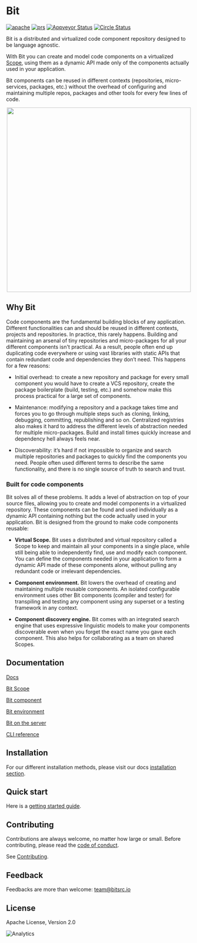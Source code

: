 
<p align="left">
<h1>Bit</h1>
</p>
<div style="text-align:left">
  <a href="https://opensource.org/licenses/Apache-2.0"><img alt="apache" src="https://img.shields.io/badge/License-Apache%202.0-blue.svg"></a>
  <a href="https://github.com/teambit/bit/blob/master/CONTRIBUTING.md"><img alt="prs" src="https://img.shields.io/badge/PRs-welcome-brightgreen.svg"></a>
  <a href="https://github.com/teambit/bit/blob/master/CHANGELOG.md"><img alt="Appveyor Status" src="https://ci.appveyor.com/api/projects/status/vg7wvfvku12kkxkc?svg=true"></a>
  <a href="https://github.com/teambit/bit/blob/master/CHANGELOG.md"><img alt="Circle Status" src="https://circleci.com/gh/teambit/bit/tree/master.svg?style=shield&circle-token=d9fc5b19b90fb7e0655d941a5d7f21b61174c4e7"></a>
</p>

</div>

Bit is a distributed and virtualized code component repository designed to be language agnostic.  

With Bit you can create and model code components on a virtualized [Scope](https://teambit.github.io/bit/bit-scope.html), using them as a dynamic API made only of the components actually used in your application.

Bit components can be reused in different contexts (repositories, micro-services, packages, etc.) without the overhead of configuring and maintaining multiple repos, packages and other tools for every few lines of code.

<p align="center">
  <img src="https://storage.googleapis.com/bit-assets/gifs/leftpad2.gif" height="500">
</p>

## Why Bit

Code components are the fundamental building blocks of any application.
Different functionalities can and should be reused in different contexts, projects and repositories. In practice, this rarely happens. Building and maintaining an arsenal of tiny repositories and micro-packages for all your different components isn't practical. As a result, people often end up duplicating code everywhere or using vast libraries with static APIs that contain redundant code and dependencies they don’t need. This happens for a few reasons:

* Initial overhead: to create a new repository and package for every small component you would have to create a VCS repository, create the package boilerplate (build, testing, etc.) and somehow make this process practical for a large set of components.

* Maintenance: modifying a repository and a package takes time and forces you to go through multiple steps such as cloning, linking, debugging, committing, republishing and so on. Centralized registries also makes it hard to address the different levels of abstraction needed for multiple micro-packages. Build and install times quickly increase and dependency hell always feels near.

* Discoverability: it’s hard if not impossible to organize and search multiple repositories and packages to quickly find the components you need. People often used different terms to describe the same functionality, and there is no single source of truth to search and trust.

### Built for code components

Bit solves all of these problems. It adds a level of abstraction on top of your source files, allowing you to create and model components in a virtualized repository. These components can be found and used individually as a dynamic API containing nothing but the code actually used in your application. Bit is designed from the ground to make code components reusable:

- **Virtual Scope.** Bit uses a distributed and virtual repository called a Scope to keep and maintain all your components in a single place, while still being able to independently find, use and modify each component. You can define the components needed in your application to form a dynamic API made of these components alone, without pulling any redundant code or irrelevant dependencies.

- **Component environment.** Bit lowers the overhead of creating and maintaining multiple reusable components. An isolated configurable environment uses other Bit components (compiler and tester) for transpiling and testing any component using any superset or a testing framework in any context.

- **Component discovery engine.** Bit comes with an integrated search engine that uses expressive linguistic models to make your components discoverable even when you forget the exact name you gave each component. This also helps for collaborating as a team on shared Scopes.

## Documentation

[Docs](https://teambit.github.io/bit)

[Bit Scope](https://teambit.github.io/bit/bit-scope.html)

[Bit component](https://teambit.github.io/bit/bit-component.html)

[Bit environment](https://teambit.github.io/bit/bit-component.html#component-environment)

[Bit on the server](https://teambit.github.io/bit/bit-on-the-server.html)

[CLI reference](https://teambit.github.io/bit/cli-reference.html)

## Installation

For our different installation methods, please visit our docs [installation section](https://teambit.github.io/bit/installation.html).

## Quick start

Here is a [getting started guide](https://teambit.github.io/bit/getting-started.html).

## Contributing

Contributions are always welcome, no matter how large or small. Before contributing, please read the [code of conduct](CODE_OF_CONDUCT.md).

See [Contributing](CONTRIBUTING.md).

## Feedback

Feedbacks are more than welcome: [team@bitsrc.io](mailto:team@bitsrc.io)

## License

Apache License, Version 2.0

![Analytics](https://ga-beacon.appspot.com/UA-96032224-1/bit/readme)
